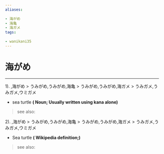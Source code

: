 ```yaml
---
aliases:
    
- 海がめ
- 海亀
- 海ガメ
tags:
    
- wanikani35
---
```


# 海がめ
---
1).
,海がめ > うみがめ,うみがめ,海亀 > うみがめ,うみがめ,海ガメ > うみガメ,うみガメ,ウミガメ

- sea turtle
**( Noun; Usually written using kana alone)**
> see also: 
            
2).
,海がめ > うみがめ,うみがめ,海亀 > うみがめ,うみがめ,海ガメ > うみガメ,うみガメ,ウミガメ

- Sea turtle
**( Wikipedia definition;)**
> see also: 
            